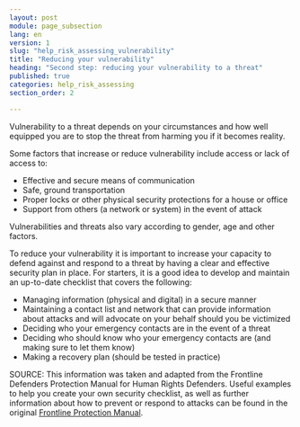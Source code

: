 ```yaml
---
layout: post
module: page_subsection
lang: en
version: 1
slug: "help_risk_assessing_vulnerability"
title: "Reducing your vulnerability"
heading: "Second step: reducing your vulnerability to a threat"
published: true
categories: help_risk_assessing
section_order: 2

---
```


Vulnerability to a threat depends on your circumstances and how well equipped you are to stop the threat from harming you if it becomes reality. 

Some factors that increase or reduce vulnerability include access or lack of access to:

 - Effective and secure means of communication
 - Safe, ground transportation
 - Proper locks or other physical security protections for a house or office
 - Support from others (a network or system) in the event of attack 


Vulnerabilities and threats also vary according to gender, age and other factors.

To reduce your vulnerability it is important to increase your capacity to defend against and respond to a threat by having a clear and effective security plan in place. For starters, it is a good idea to develop and maintain an up-to-date checklist that covers the following:

 - Managing information (physical and digital) in a secure manner
 - Maintaining a contact list and network that can provide information about attacks and will advocate on your behalf should you be victimized 
 - Deciding who your emergency contacts are in the event of a threat 
 - Deciding who should know who your emergency contacts are (and making sure to let them know)
 - Making a recovery plan (should be tested in practice)


SOURCE: This information was taken and adapted from the Frontline Defenders Protection Manual for Human Rights Defenders. Useful examples to help you create your own security checklist, as well as further information about how to prevent or respond to attacks can be found in the original [Frontline Protection Manual](http://www.frontlinedefenders.org/manuals/protection).
